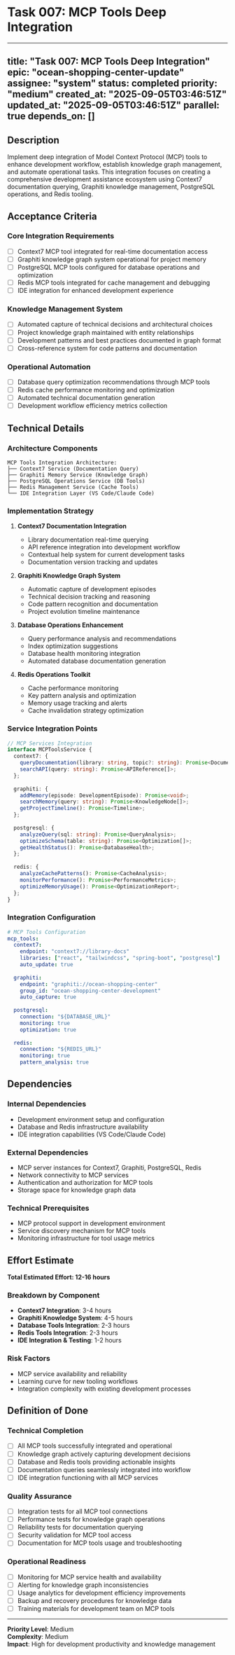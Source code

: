 # Task 007: MCP Tools Deep Integration

---
title: "Task 007: MCP Tools Deep Integration"
epic: "ocean-shopping-center-update"
assignee: "system"
status: completed
priority: "medium"
created_at: "2025-09-05T03:46:51Z"
updated_at: "2025-09-05T03:46:51Z"
parallel: true
depends_on: []
---

## Description

Implement deep integration of Model Context Protocol (MCP) tools to enhance development workflow, establish knowledge graph management, and automate operational tasks. This integration focuses on creating a comprehensive development assistance ecosystem using Context7 documentation querying, Graphiti knowledge management, PostgreSQL operations, and Redis tooling.

## Acceptance Criteria

### Core Integration Requirements
- [ ] Context7 MCP tool integrated for real-time documentation access
- [ ] Graphiti knowledge graph system operational for project memory
- [ ] PostgreSQL MCP tools configured for database operations and optimization
- [ ] Redis MCP tools integrated for cache management and debugging
- [ ] IDE integration for enhanced development experience

### Knowledge Management System
- [ ] Automated capture of technical decisions and architectural choices
- [ ] Project knowledge graph maintained with entity relationships
- [ ] Development patterns and best practices documented in graph format
- [ ] Cross-reference system for code patterns and documentation

### Operational Automation
- [ ] Database query optimization recommendations through MCP tools
- [ ] Redis cache performance monitoring and optimization
- [ ] Automated technical documentation generation
- [ ] Development workflow efficiency metrics collection

## Technical Details

### Architecture Components
```
MCP Tools Integration Architecture:
├── Context7 Service (Documentation Query)
├── Graphiti Memory Service (Knowledge Graph)
├── PostgreSQL Operations Service (DB Tools)
├── Redis Management Service (Cache Tools)
└── IDE Integration Layer (VS Code/Claude Code)
```

### Implementation Strategy

1. **Context7 Documentation Integration**
   - Library documentation real-time querying
   - API reference integration into development workflow
   - Contextual help system for current development tasks
   - Documentation version tracking and updates

2. **Graphiti Knowledge Graph System**
   - Automatic capture of development episodes
   - Technical decision tracking and reasoning
   - Code pattern recognition and documentation
   - Project evolution timeline maintenance

3. **Database Operations Enhancement**
   - Query performance analysis and recommendations
   - Index optimization suggestions
   - Database health monitoring integration
   - Automated database documentation generation

4. **Redis Operations Toolkit**
   - Cache performance monitoring
   - Key pattern analysis and optimization
   - Memory usage tracking and alerts
   - Cache invalidation strategy optimization

### Service Integration Points
```typescript
// MCP Services Integration
interface MCPToolsService {
  context7: {
    queryDocumentation(library: string, topic?: string): Promise<Documentation>;
    searchAPI(query: string): Promise<APIReference[]>;
  };
  
  graphiti: {
    addMemory(episode: DevelopmentEpisode): Promise<void>;
    searchMemory(query: string): Promise<KnowledgeNode[]>;
    getProjectTimeline(): Promise<Timeline>;
  };
  
  postgresql: {
    analyzeQuery(sql: string): Promise<QueryAnalysis>;
    optimizeSchema(table: string): Promise<Optimization[]>;
    getHealthStatus(): Promise<DatabaseHealth>;
  };
  
  redis: {
    analyzeCachePatterns(): Promise<CacheAnalysis>;
    monitorPerformance(): Promise<PerformanceMetrics>;
    optimizeMemoryUsage(): Promise<OptimizationReport>;
  };
}
```

### Integration Configuration
```yaml
# MCP Tools Configuration
mcp_tools:
  context7:
    endpoint: "context7://library-docs"
    libraries: ["react", "tailwindcss", "spring-boot", "postgresql"]
    auto_update: true
    
  graphiti:
    endpoint: "graphiti://ocean-shopping-center"
    group_id: "ocean-shopping-center-development"
    auto_capture: true
    
  postgresql:
    connection: "${DATABASE_URL}"
    monitoring: true
    optimization: true
    
  redis:
    connection: "${REDIS_URL}"  
    monitoring: true
    pattern_analysis: true
```

## Dependencies

### Internal Dependencies
- Development environment setup and configuration
- Database and Redis infrastructure availability
- IDE integration capabilities (VS Code/Claude Code)

### External Dependencies
- MCP server instances for Context7, Graphiti, PostgreSQL, Redis
- Network connectivity to MCP services
- Authentication and authorization for MCP tools
- Storage space for knowledge graph data

### Technical Prerequisites
- MCP protocol support in development environment
- Service discovery mechanism for MCP tools
- Monitoring infrastructure for tool usage metrics

## Effort Estimate

**Total Estimated Effort: 12-16 hours**

### Breakdown by Component
- **Context7 Integration**: 3-4 hours
- **Graphiti Knowledge System**: 4-5 hours
- **Database Tools Integration**: 2-3 hours
- **Redis Tools Integration**: 2-3 hours
- **IDE Integration & Testing**: 1-2 hours

### Risk Factors
- MCP service availability and reliability
- Learning curve for new tooling workflows
- Integration complexity with existing development processes

## Definition of Done

### Technical Completion
- [ ] All MCP tools successfully integrated and operational
- [ ] Knowledge graph actively capturing development decisions
- [ ] Database and Redis tools providing actionable insights
- [ ] Documentation queries seamlessly integrated into workflow
- [ ] IDE integration functioning with all MCP services

### Quality Assurance
- [ ] Integration tests for all MCP tool connections
- [ ] Performance tests for knowledge graph operations
- [ ] Reliability tests for documentation querying
- [ ] Security validation for MCP tool access
- [ ] Documentation for MCP tools usage and troubleshooting

### Operational Readiness
- [ ] Monitoring for MCP service health and availability
- [ ] Alerting for knowledge graph inconsistencies
- [ ] Usage analytics for development efficiency improvements
- [ ] Backup and recovery procedures for knowledge data
- [ ] Training materials for development team on MCP tools

---

**Priority Level**: Medium  
**Complexity**: Medium  
**Impact**: High for development productivity and knowledge management